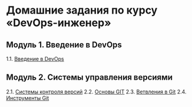 # Домашние задания по курсу «DevOps-инженер»
## Модуль 1. Введение в DevOps
1.1. [Введение в DevOps](01-intro-01/README.md)
## Модуль 2. Системы управления версиями
2.1. [Системы контроля версий](02-git-01-vcs/README.md)
2.2. [Основы GIT](02-git-02-base/README.md)
2.3. [Ветвления в Git](02-git-03-branching/README.md)
2.4. [Инструменты Git](02-git-04-tools/README.md)
